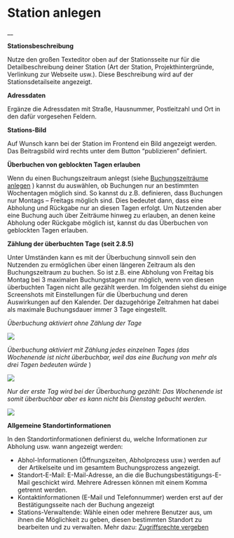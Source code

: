 #  Station anlegen

__

**Stationsbeschreibung**

Nutze den großen Texteditor oben auf der Stationsseite nur für die
Detailbeschreibung deiner Station (Art der Station, Projekthintergründe,
Verlinkung zur Webseite usw.). Diese Beschreibung wird auf der
Stationsdetailseite angezeigt.

**Adressdaten**

Ergänze die Adressdaten mit Straße, Hausnummer, Postleitzahl und Ort in den
dafür vorgesehen Feldern.

**Stations-Bild**

Auf Wunsch kann bei der Station im Frontend ein Bild angezeigt werden. Das
Beitragsbild wird rechts unter dem Button “publizieren” definiert.

**Überbuchen von geblockten Tagen erlauben**

Wenn du einen Buchungszeitraum anlegst (siehe [Buchungszeiträume anlegen](/dokumentation/erste-schritte/buchungszeitraeume-verwalten) ) kannst du auswählen,
ob Buchungen nur an bestimmten Wochentagen möglich sind. So kannst du z.B.
definieren, dass Buchungen nur Montags – Freitags möglich sind. Dies bedeutet
dann, dass eine Abholung und Rückgabe nur an diesen Tagen erfolgt. Um
Nutzenden aber eine Buchung auch über Zeiträume hinweg zu erlauben, an denen
keine Abholung oder Rückgabe möglich ist, kannst du das Überbuchen von
geblockten Tagen erlauben.

**Zählung der überbuchten Tage (seit 2.8.5)**

Unter Umständen kann es mit der Überbuchung sinnvoll sein den Nutzenden zu
ermöglichen über einen längeren Zeitraum als den Buchungszeitraum zu buchen.
So ist z.B. eine Abholung von Freitag bis Montag bei 3 maximalen Buchungstagen
nur möglich, wenn von diesen überbuchten Tagen nicht alle gezählt werden. Im
folgenden siehst du einige Screenshots mit Einstellungen für die Überbuchung
und deren Auswirkungen auf den Kalender. Der dazugehörige Zeitrahmen hat dabei
als maximale Buchungsdauer immer 3 Tage eingestellt.

_Überbuchung aktiviert ohne Zählung der Tage_


![](/img/57e7b4d7d8d41001564b69edb5079e5a.png)

_Überbuchung aktiviert mit Zählung jedes einzelnen Tages (das Wochenende ist
nicht überbuchbar, weil das eine Buchung von mehr als drei Tagen bedeuten
würde_ )

![](/img/2ad4258f5073b8b13f135e70ad216426.png)

_Nur der erste Tag wird bei der Überbuchung gezählt: Das Wochenende ist somit
überbuchbar aber es kann nicht bis Dienstag gebucht werden._

![](/img/bcca6dc3036f659f291ddde85a3d9caa.png)

**Allgemeine Standortinformationen**

In den Standortinformationen definierst du, welche Informationen zur Abholung
usw. wann angezeigt werden:

  * Abhol-Informationen (Öffnungszeiten, Abholprozess usw.) werden auf der Artikelseite und im gesamtem Buchungsprozess angezeigt.
  * Standort-E-Mail: E-Mail-Adresse, an die die Buchungsbestätigungs-E-Mail geschickt wird. Mehrere Adressen können mit einem Komma getrennt werden.
  * Kontaktinformationen (E-Mail und Telefonnummer) werden erst auf der Bestätigungsseite nach der Buchung angezeigt
  * Stations-Verwaltende: Wähle einen oder mehrere Benutzer aus, um ihnen die Möglichkeit zu geben, diesen bestimmten Standort zu bearbeiten und zu verwalten. Mehr dazu: [ Zugriffsrechte vergeben ](/dokumentation/grundlagen/rechte-des-commonsbooking-manager)

